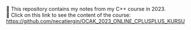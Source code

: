 :pushpin: This repository contains my notes from my C++ course in 2023. <br>
:link: Click on this link to see the content of the course: https://github.com/necatiergin/OCAK_2023_ONLINE_CPLUSPLUS_KURSU

